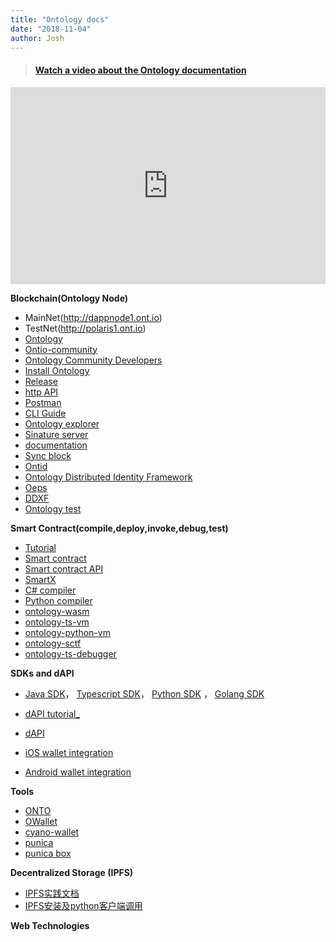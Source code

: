 ```yaml
---
title: "Ontology docs"
date: "2018-11-04"
author: Josh
---
```


> #### [Watch a video about the Ontology documentation](https://v.qq.com/x/page/u0784b610k9.html)

<iframe frameborder="0" src="https://v.qq.com/txp/iframe/player.html?vid=u0784b610k9" allowFullScreen="true" width="100%" height="315"></iframe>

**Blockchain(Ontology Node)**

* MainNet(http://dappnode1.ont.io)
* TestNet(http://polaris1.ont.io)
* [Ontology](https://github.com/ontio/ontology)
* [Ontio-community](https://github.com/ontio-community/)
* [Ontology Community Developers](https://github.com/OntologyCommunityDevelopers) 
* [Install Ontology](https://ontio.github.io/documentation/install_en.html)
* [Release](https://github.com/ontio/ontology/releases)
* [http API](https://ontio.github.io/documentation/rpc_api_en.html)
* [Postman](https://documenter.getpostman.com/view/1459587/RWaRP68Y)
* [CLI Guide](https://github.com/ontio/ontology/blob/master/docs/specifications/cli_user_guide_CN.md)
* [Ontology explorer](https://explorer.ont.io/)
* [Sinature server](https://github.com/ontio/ontology/blob/master/docs/specifications/sigsvr_CN.md)
* [documentation](https://ontio.github.io/documentation/)
* [Sync block](https://github.com/zzsZhou/OntSynHandler)
* [Ontid](https://ontio.github.io/documentation/ontology_DID_en.html)
* [Ontology Distributed Identity Framework](https://github.com/ontio/ontology-DID)
* [Oeps](https://github.com/ontio/OEPs)
* [DDXF](https://github.com/ontio/ontology-ddxf)
* [Ontology test](https://github.com/ontio/ontology-test)

**Smart Contract(compile,deploy,invoke,debug,test)**

* [Tutorial](https://ontio.github.io/documentation/Introduction_of_Ontology_Smart_Contract_en.html)
* [Smart contract](https://github.com/ontio/ontology-smartcontract)
* [Smart contract API](https://apidoc.ont.io/smartcontract/)
* [SmartX](https://smartx.ont.io/)
* [C# compiler](https://github.com/ontio/ontology-compiler)
* [Python compiler](https://github.com/ontio/neo-boa)
* [ontology-wasm](https://github.com/ontio/ontology-wasm)
* [ontology-ts-vm](https://github.com/OntologyCommunityDevelopers/ontology-ts-vm)
* [ontology-python-vm](https://github.com/ontio-community/ontology-python-vm)
* [ontology-sctf](https://github.com/ontio-community/ontology-sctf)
* [ontology-ts-debugger](https://github.com/trueinsider/ontology-ts-debugger)

**SDKs and dAPI**

* [Java SDK](https://github.com/ontio/ontology-java-sdk)， [Typescript SDK](https://github.com/ontio/ontology-ts-sdk)， [Python SDK](https://github.com/ontio/ontology-python-sdk) ， [Golang SDK](https://github.com/ontio/ontology-go-sdk)
* [dAPI tutorial_](https://ontio.github.io/documentation/ontology_dapp_dev_tutorial_en.html)
* [dAPI](https://github.com/ontio/ontology-dapi)

* [iOS wallet integration](https://ontio.github.io/documentation/ontology_wallet_dev_ts_sdk_en.html)
* [Android wallet integration](https://ontio.github.io/documentation/ontology_wallet_dev_android_en.html)


**Tools**

* [ONTO](https://github.com/punica-box/)
* [OWallet](https://github.com/ontio/OWallet)
* [cyano-wallet](https://github.com/OntologyCommunityDevelopers/cyano-wallet)
* [punica](https://github.com/punicasuite)
* [punica box](https://github.com/punica-box/)


**Decentralized Storage (IPFS)**

* [IPFS实践文档](https://github.com/ChainBook/IPFS-For-Chinese)
* [IPFS安装及python客户端调用](https://github.com/lucas7788/workingdata/tree/master/ipfs)

**Web Technologies**










